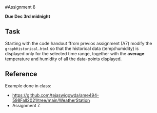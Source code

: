 #Assignment 8

**Due Dec 3rd midnight**

## Task
Starting with the code handout ffrom previos assignment (A7)  modify the `graphHistorical.html` so that
the historical data (temp/humidity) is displayed only for the selected
time range, together with the **average** temperature and humidity of
all the data-points displayed.

## Reference

Example done in class:
- https://github.com/tejaswigowda/ame494-598Fall2021/tree/main/WeatherStation
- Assignment 7.

